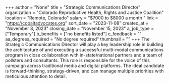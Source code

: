 +++
author = "None"
title = "Strategic Communications Director"
organization = "Colorado Reproductive Health, Rights and Justice Coalition"
location = "Remote, Colorado"
salary = "$7000 to $8000 a month "
link = "https://cobaltadvocates.org"
sort_date = "2023-11-08"
created_at = "November 8, 2023"
closing_date = "November 15, 2023"
a_job_type = ["Temporary"]
b_benefits = ["no benefits listed"]
c_feedback = ""
aa_degrees_required = "No degree required"
thumbnail = ""
+++
The Strategic Communications Director will play a key leadership role in building the architecture of and executing a successful multi-modal communications program in close collaboration with in-state/national partners and a team of pollsters and consultants. This role is responsible for the voice of this campaign across traditional media and digital platforms. The ideal candidate is forward-thinking, strategy-driven, and can manage multiple priorities with meticulous attention to detail.